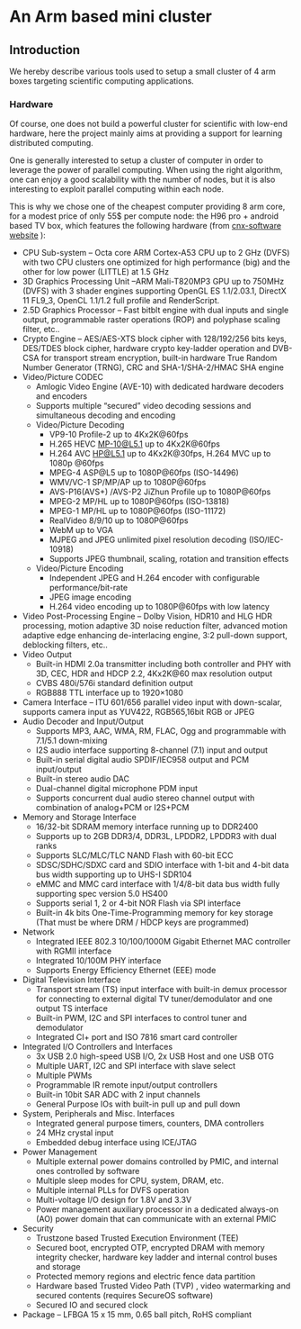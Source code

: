 # An Arm based mini cluster

## Introduction

We hereby describe various tools used to setup a small cluster of 4 arm boxes targeting scientific computing applications.

### Hardware

Of course, one does not build a powerful cluster for scientific with low-end hardware, here the project mainly aims at providing a support for learning distributed computing.

One is generally interested to setup a cluster of computer in order to leverage the power of parallel computing. When using the right algorithm, one can enjoy a good scalability with the number of nodes, but it is also interesting to exploit parallel computing within each node.

This is why we chose one of the cheapest computer providing 8 arm core, for a modest price of only 55$ per compute node: the H96 pro + android based TV box, which features the following hardware (from [cnx-software website](http://www.cnx-software.com/2016/04/06/amlogic-s912-processor-specifications/) ):

* CPU Sub-system –  Octa core ARM Cortex-A53 CPU up to 2 GHz (DVFS) with two CPU clusters one optimized for high performance (big) and the other for low power (LITTLE) at 1.5 GHz
* 3D Graphics Processing Unit –ARM Mali-T820MP3 GPU up to 750MHz (DVFS) with 3 shader engines supporting OpenGL ES 1.1/2.03.1, DirectX 11 FL9_3, OpenCL 1.1/1.2 full profile and RenderScript.
* 2.5D Graphics Processor – Fast bitblt engine with dual inputs and single output, programmable raster operations (ROP) and polyphase scaling filter, etc..
* Crypto Engine – AES/AES-XTS block cipher with 128/192/256 bits keys, DES/TDES block cipher, hardware crypto key-ladder operation and DVB-CSA for transport stream encryption,  built-in hardware True Random Number Generator (TRNG), CRC and SHA-1/SHA-2/HMAC SHA engine
* Video/Picture CODEC
  * Amlogic Video Engine (AVE-10) with dedicated hardware decoders and encoders
  * Supports multiple “secured” video decoding sessions and simultaneous decoding and encoding
  * Video/Picture Decoding
    * VP9-10 Profile-2 up to 4Kx2K@60fps
    * H.265 HEVC MP-10@L5.1 up to 4Kx2K@60fps
    * H.264 AVC HP@L5.1 up to 4Kx2K@30fps, H.264 MVC up to 1080p @60fps
    * MPEG-4 ASP@L5 up to 1080P@60fps (ISO-14496)
    * WMV/VC-1 SP/MP/AP up to 1080P@60fps
    * AVS-P16(AVS+) /AVS-P2 JiZhun Profile up to 1080P@60fps
    * MPEG-2 MP/HL up to 1080P@60fps (ISO-13818)
    * MPEG-1 MP/HL up to 1080P@60fps (ISO-11172)
    * RealVideo 8/9/10 up to 1080P@60fps
    * WebM up to VGA
    * MJPEG and JPEG unlimited pixel resolution decoding (ISO/IEC-10918)
    * Supports JPEG thumbnail, scaling, rotation and transition effects
  * Video/Picture Encoding
    * Independent JPEG and H.264 encoder with configurable performance/bit-rate
    * JPEG image encoding
    * H.264 video encoding up to 1080P@60fps with low latency
* Video Post-Processing Engine – Dolby Vision, HDR10 and HLG HDR processing, motion adaptive 3D noise reduction filter, advanced motion adaptive edge enhancing de-interlacing engine, 3:2 pull-down support, deblocking filters, etc..
* Video Output
  * Built-in HDMI 2.0a transmitter including both controller and PHY with 3D, CEC, HDR and HDCP 2.2, 4Kx2K@60 max resolution output
  * CVBS 480i/576i standard definition output
  * RGB888 TTL interface up to 1920×1080
* Camera Interface – ITU 601/656 parallel video input with down-scalar, supports camera input as YUV422, RGB565,16bit RGB or JPEG
* Audio Decoder and Input/Output
  * Supports MP3, AAC, WMA, RM, FLAC, Ogg and programmable with 7.1/5.1 down-mixing
  * I2S audio interface supporting 8-channel (7.1) input and output
  * Built-in serial digital audio SPDIF/IEC958 output and PCM input/output
  * Built-in stereo audio DAC
  * Dual-channel digital microphone PDM input
  * Supports concurrent dual audio stereo channel output with combination of analog+PCM or I2S+PCM
* Memory and Storage Interface
  * 16/32-bit SDRAM memory interface running up to DDR2400
  * Supports up to 2GB DDR3/4, DDR3L, LPDDR2, LPDDR3 with dual ranks
  * Supports SLC/MLC/TLC NAND Flash with 60-bit ECC
  * SDSC/SDHC/SDXC card and SDIO interface with 1-bit and 4-bit data bus width supporting up to UHS-I SDR104
  * eMMC and MMC card interface with 1/4/8-bit data bus width fully supporting spec version 5.0 HS400
  * Supports serial 1, 2 or 4-bit NOR Flash via SPI interface
  * Built-in 4k bits One-Time-Programming memory for key storage (That must be where DRM / HDCP keys are programmed)
* Network
  * Integrated IEEE 802.3 10/100/1000M Gigabit Ethernet MAC controller with RGMII interface
  * Integrated 10/100M PHY interface
  * Supports Energy Efficiency Ethernet (EEE) mode
* Digital Television Interface
  * Transport stream (TS) input interface with built-in demux processor for connecting to external digital TV tuner/demodulator and one output TS interface
  * Built-in PWM, I2C and SPI interfaces to control tuner and demodulator
  * Integrated CI+ port and ISO 7816 smart card controller
* Integrated I/O Controllers and Interfaces
  * 3x USB 2.0 high-speed USB I/O, 2x USB Host and one USB OTG
  * Multiple UART, I2C and SPI interface with slave select
  * Multiple PWMs
  * Programmable IR remote input/output controllers
  * Built-in 10bit SAR ADC with 2 input channels
  * General Purpose IOs with built-in pull up and pull down
* System, Peripherals and Misc. Interfaces
  * Integrated general purpose timers, counters, DMA controllers
  * 24 MHz crystal input
  * Embedded debug interface using ICE/JTAG
* Power Management
  * Multiple external power domains controlled by PMIC, and internal ones controlled by software
  * Multiple sleep modes for CPU, system, DRAM, etc.
  * Multiple internal PLLs for DVFS operation
  * Multi-voltage I/O design for 1.8V and 3.3V
  * Power management auxiliary processor in a dedicated always-on (AO) power domain that can communicate with an external PMIC
* Security
  * Trustzone based Trusted Execution Environment (TEE)
  * Secured boot, encrypted OTP, encrypted DRAM with memory integrity checker, hardware key ladder and internal control buses and storage
  * Protected memory regions and electric fence data partition
  * Hardware based Trusted Video Path (TVP) , video watermarking and secured contents (requires SecureOS software)
  * Secured IO and secured clock
* Package – LFBGA 15 x 15 mm, 0.65 ball pitch, RoHS compliant
